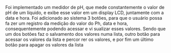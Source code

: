  Foi implementado um medidor de pH, que mede constantemente o valor de pH de um líquido, e exibe esse valor em um display LCD,
 juntamente com a data e hora. Foi adicionado ao sistema 3 botões, para que o usuário possa fa zer um registro da medição do valor do Ph, data
 e hora, consequentemente podendo acessar e vi sualizar esses valores. Sendo que um dos botões
 faz o salvamento dos valores numa lista, outro
 botão para acessar os valores da lista e percor rer os valores, e por fim um último botão para
 apagar os valores da lista
